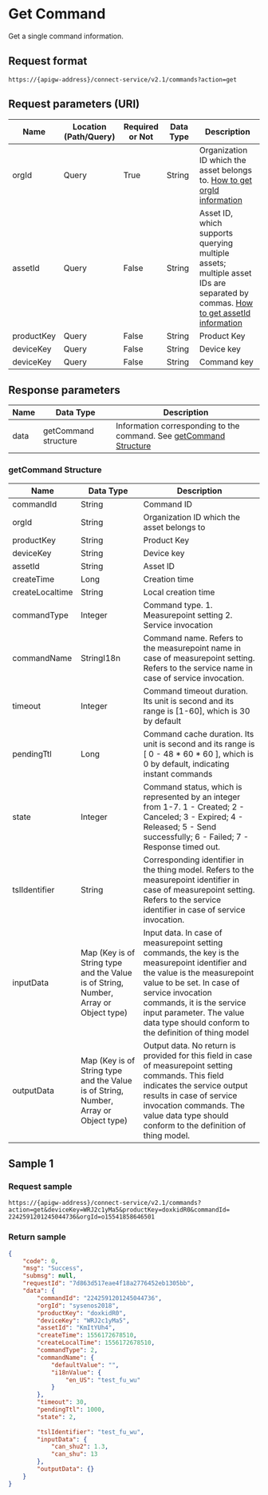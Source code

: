 # Get Command



Get a single command information.

## Request format

```
https://{apigw-address}/connect-service/v2.1/commands?action=get
```

## Request parameters (URI)

| Name | Location (Path/Query) | Required or Not | Data Type | Description |
|---------------|------------------|----------|-----------|--------------|
| orgId         | Query            | True     | String    | Organization ID which the asset belongs to. [How to get orgId information](/docs/api/en/latest/api_faqs#how-to-get-orgid-information-orgid)                |
| assetId  | Query            | False   | String         | Asset ID, which supports querying multiple assets; multiple asset IDs are separated by commas. [How to get assetId information](/docs/api/en/latest/api_faqs.html#how-to-get-assetid-information-assetid) |
| productKey | Query          | False       | String       | Product Key      |
| deviceKey | Query           | False      | String       | Device key          |
| deviceKey | Query         | False     | String          | Command key          |

## Response parameters

| Name | Data Type | Description |
|-------------|-------------------|-----------------------------|
| data |    getCommand structure        | Information corresponding to the command. See [getCommand Structure](/docs/api/en/latest/connect/get_command.html#id3) |

### getCommand Structure

| Name | Data Type     | Description          |
|-----------------|---------------------------|----------------|
| commandId  | String| Command ID|
| orgId          | String    | Organization ID which the asset belongs to  |
| productKey | String          | Product Key      |
| deviceKey | String         | Device key          |
| assetId  | String         |Asset ID|
| createTime      | Long                            | Creation time                                             |
| createLocaltime | String| Local creation time|
| commandType     | Integer| Command type. 1.  Measurepoint setting  2. Service invocation|
| commandName     | StringI18n| Command name. Refers to the measurepoint name in case of measurepoint setting. Refers to the service name in case of service invocation. |
| timeout         | Integer| Command timeout duration. Its unit is second and its range is [1-60], which is 30 by default|
| pendingTtl      | Long| Command cache duration. Its unit is second and its range is [ 0 - 48 * 60 * 60 ], which is 0 by default, indicating instant commands|
| state           | Integer| Command status, which is represented by an integer from 1-7.  1 -  Created; 2 - Canceled; 3 - Expired; 4 - Released; 5 - Send successfully; 6 - Failed; 7 - Response timed out. |
| tslIdentifier   | String| Corresponding identifier in the thing model. Refers to the measurepoint identifier in case of measurepoint setting. Refers to the service identifier in case of service invocation. |
| inputData       | Map (Key is of String type and the Value is of String, Number, Array or Object type) | Input data. In case of measurepoint setting commands, the key is the measurepoint identifier and the value is the measurepoint value to be set. In case of service invocation commands, it is the service input parameter. The value data type should conform to the definition of thing model |
| outputData      | Map (Key is of String type and the Value is of String, Number, Array or Object type) | Output data. No return is provided for this field in case of measurepoint setting commands. This field indicates the service output results in case of service invocation commands. The value data type should conform to the definition of thing model. |




## Sample 1

### Request sample

```
https://{apigw-address}/connect-service/v2.1/commands?action=get&deviceKey=WRJ2c1yMa5&productKey=doxkidR0&commandId= 2242591201245044736&orgId=o15541858646501
```

### Return sample

```json
{
    "code": 0,
    "msg": "Success",
    "submsg": null,
    "requestId": "7d863d517eae4f18a2776452eb1305bb",
    "data": {
        "commandId": "2242591201245044736",
        "orgId": "sysenos2018",
        "productKey": "doxkidR0",
        "deviceKey": "WRJ2c1yMa5",
        "assetId": "KmItYUh4",
        "createTime": 1556172678510,
        "createLocalTime": 1556172678510,
        "commandType": 2,
        "commandName": {
            "defaultValue": "",
            "i18nValue": {
                "en_US": "test_fu_wu"
            }
        },
        "timeout": 30,
        "pendingTtl": 1000,
        "state": 2,
       
        "tslIdentifier": "test_fu_wu",
        "inputData": {
            "can_shu2": 1.3,
            "can_shu": 13
        },
        "outputData": {}
    }
}
```

